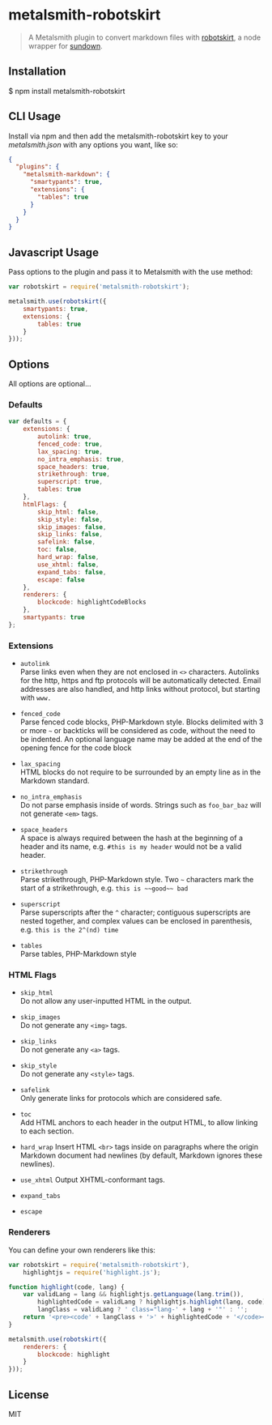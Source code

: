 metalsmith-robotskirt
=====================


  > A Metalsmith plugin to convert markdown files with
  > [robotskirt](https://github.com/benmills/robotskirt),
  > a node wrapper for [sundown](https://github.com/vmg/sundown).


## Installation

  $ npm install metalsmith-robotskirt


## CLI Usage

Install via npm and then add the metalsmith-robotskirt key to your
_metalsmith.json_ with any options you want, like so:

``` json
{
  "plugins": {
    "metalsmith-markdown": {
      "smartypants": true,
      "extensions": {
        "tables": true
      }
    }
  }
}
```


## Javascript Usage

Pass options to the plugin and pass it to Metalsmith with the use method:

``` javascript
var robotskirt = require('metalsmith-robotskirt');

metalsmith.use(robotskirt({
    smartypants: true,
    extensions: {
        tables: true
    }
}));
```


## Options

All options are optional...


### Defaults

``` javascript
var defaults = {
    extensions: {
        autolink: true,
        fenced_code: true,
        lax_spacing: true,
        no_intra_emphasis: true,
        space_headers: true,
        strikethrough: true,
        superscript: true,
        tables: true
    },
    htmlFlags: {
        skip_html: false,
        skip_style: false,
        skip_images: false,
        skip_links: false,
        safelink: false,
        toc: false,
        hard_wrap: false,
        use_xhtml: false,
        expand_tabs: false,
        escape: false
    },
    renderers: {
        blockcode: highlightCodeBlocks
    },
    smartypants: true
};
```


### Extensions

  - `autolink`  
    Parse links even when they are not enclosed in `<>` characters. Autolinks
    for the http, https and ftp protocols will be automatically detected. Email 
    addresses are also handled, and http links without protocol, but starting
    with `www.`

  - `fenced_code`  
    Parse fenced code blocks, PHP-Markdown style. Blocks delimited with 3 or 
    more `~` or backticks will be considered as code, without the need to be
    indented. An optional language name may be added at the end of the opening
    fence for the code block

  - `lax_spacing`  
    HTML blocks do not require to be surrounded by an empty line as in the
    Markdown standard.

  - `no_intra_emphasis`  
    Do not parse emphasis inside of words. Strings such as `foo_bar_baz` will
    not generate `<em>` tags.

  - `space_headers`  
    A space is always required between the hash at the beginning of a header and
    its name, e.g. `#this is my header` would not be a valid header.

  - `strikethrough`  
    Parse strikethrough, PHP-Markdown style. Two `~` characters mark the start
    of a strikethrough, e.g. `this is ~~good~~ bad`

  - `superscript`  
    Parse superscripts after the `^` character; contiguous superscripts are
    nested together, and complex values can be enclosed in parenthesis, e.g.
    `this is the 2^(nd) time`

  - `tables`  
    Parse tables, PHP-Markdown style


### HTML Flags

  - `skip_html`  
    Do not allow any user-inputted HTML in the output.

  - `skip_images`  
    Do not generate any `<img>` tags.

  - `skip_links`  
    Do not generate any `<a>` tags.

  - `skip_style`  
    Do not generate any `<style>` tags.

  - `safelink`  
    Only generate links for protocols which are considered safe.

  - `toc`  
    Add HTML anchors to each header in the output HTML, to allow linking to each
    section.

  - `hard_wrap`
    Insert HTML `<br>` tags inside on paragraphs where the origin Markdown
    document had newlines (by default, Markdown ignores these newlines).

  - `use_xhtml`
    Output XHTML-conformant tags.

  - `expand_tabs`

  - `escape`


### Renderers

You can define your own renderers like this:

``` javascript
var robotskirt = require('metalsmith-robotskirt'),
    highlightjs = require('highlight.js');

function highlight(code, lang) {
    var validLang = lang && highlightjs.getLanguage(lang.trim()),
        highlightedCode = validLang ? highlightjs.highlight(lang, code).value : highlightjs.highlightAuto(code).value,
        langClass = validLang ? ' class="lang-' + lang + '"' : '';
    return '<pre><code' + langClass + '>' + highlightedCode + '</code></pre>';
}

metalsmith.use(robotskirt({
    renderers: {
        blockcode: highlight
    }
}));
```


## License

MIT
